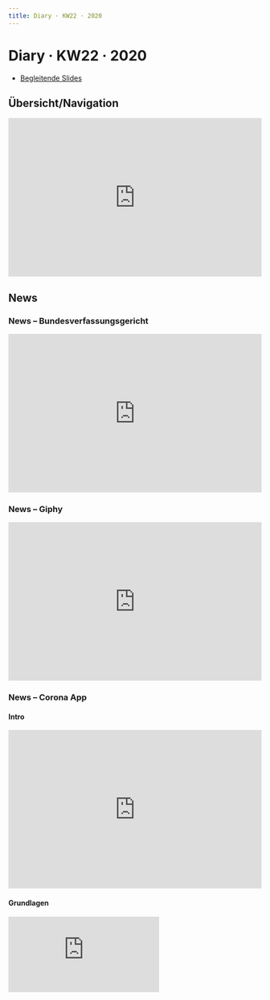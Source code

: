 ```yaml
---
title: Diary · KW22 · 2020
---
```


# Diary · KW22 · 2020

* [Begleitende Slides](https://signalwerk.github.io/IAD.LAB.SLD/data/2020/KW22-2019/)



## Übersicht/Navigation


<div style="position: relative; padding-bottom: 62.5%; height: 0;"><iframe src="https://www.loom.com/embed/d2da2dc5df0947bdafa3ca67ecd3679c" frameborder="0" webkitallowfullscreen mozallowfullscreen allowfullscreen style="position: absolute; top: 0; left: 0; width: 100%; height: 100%;"></iframe></div>


## News


### News – Bundesverfassungsgericht

<div style="position: relative; padding-bottom: 62.5%; height: 0;"><iframe src="https://www.loom.com/embed/65195e23192f470da1dd478d236cc520" frameborder="0" webkitallowfullscreen mozallowfullscreen allowfullscreen style="position: absolute; top: 0; left: 0; width: 100%; height: 100%;"></iframe></div>


### News – Giphy

<div style="position: relative; padding-bottom: 62.5%; height: 0;"><iframe src="https://www.loom.com/embed/88b9373d6ff142daaee39f604bc17f71" frameborder="0" webkitallowfullscreen mozallowfullscreen allowfullscreen style="position: absolute; top: 0; left: 0; width: 100%; height: 100%;"></iframe></div>



### News – Corona App

#### Intro

<div style="position: relative; padding-bottom: 62.5%; height: 0;"><iframe src="https://www.loom.com/embed/c4e0273a5ff24375b475016c72a767b4" frameborder="0" webkitallowfullscreen mozallowfullscreen allowfullscreen style="position: absolute; top: 0; left: 0; width: 100%; height: 100%;"></iframe></div>

#### Grundlagen

<div class="video">
  <iframe src="https://www.youtube-nocookie.com/embed/OI7RBBSx510" frameborder="0" allow="accelerometer; autoplay; encrypted-media; gyroscope; picture-in-picture" allowfullscreen></iframe>
</div>
